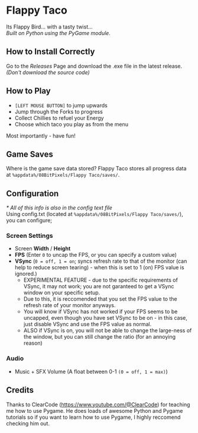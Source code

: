 # Flappy Taco

Its Flappy Bird... with a tasty twist... <br>
_Built on Python using the PyGame module._

## How to Install Correctly
Go to the _Releases_ Page and download the .exe file in the latest release. <br>
_(Don't download the source code)_

## How to Play
- `[LEFT MOUSE BUTTON]` to jump upwards
- Jump through the Forks to progress
- Collect Chillies to refuel your Energy
- Choose which taco you play as from the menu

Most importantly - have fun!

## Game Saves
Where is the game save data stored? Flappy Taco stores all progress data at `%appdata%/08BitPixels/Flappy Taco/saves/`.

## Configuration
_* All of this info is also in the config text file_ <br>
Using config.txt (located at `%appdata%/08BitPixels/Flappy Taco/saves/`), you can configure;

### Screen Settings
- Screen **Width** / **Height**
- **FPS** (Enter `0` to uncap the FPS, or you can specify a custom value)
- **VSync** (`0 = off, 1 = on`; syncs refresh rate to that of the monitor (can help to reduce screen tearing) - when this is set to 1 (on) FPS value is ignored.)
  - EXPERIMENTAL FEATURE - due to the specific requirements of VSync, it may not work; you are not garanteed to get a VSync window on your specific setup.
  - Due to this, it is reccomended that you set the FPS value to the refresh rate of your monitor anyways.
  - You will know if VSync has not worked if your FPS seems to be uncapped, even though you have set VSync to be on - in this case, just disable VSync and use the FPS value as normal.
  - ALSO if VSync is on, you will not be able to change the large-ness of the window, but you can still change the ratio (for an annoying reason)

### Audio
- Music + SFX Volume (A float between 0-1 `(0 = off, 1 = max)`)

## Credits
Thanks to ClearCode (https://www.youtube.com/@ClearCode) for teaching me how to use Pygame. He does loads of awesome Python and Pygame tutorials so if you want to learn how to use Pygame, I highly reccomend checking him out.
